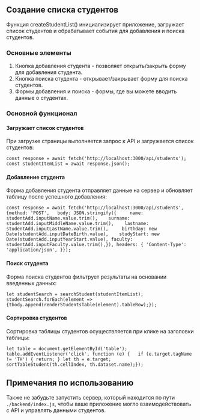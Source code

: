 ## Создание списка студентов

Функция createStudentList() инициализирует приложение, загружает список студентов и обрабатывает события для добавления и поиска студентов.

### Основные элементы

1. Кнопка добавления студента - позволяет открыть/закрыть форму для добавления студента.
2. Кнопка поиска студента - открывает/закрывает форму для поиска студентов.
3. Формы добавления и поиска - формы, где вы можете вводить данные о студентах.

### Основной функционал

#### Загружает список студентов
При загрузке страницы выполняется запрос к API и загружается список студентов:

`const response = await fetch('http://localhost:3000/api/students');`
`const studentItemList = await response.json();`

#### Добавление студента
Форма добавления студента отправляет данные на сервер и обновляет таблицу после успешного добавления:

`const response = await fetch('http://localhost:3000/api/students', {method: 'POST',  
body: JSON.stringify({    
name: studentAdd.inputName.value.trim(),   
surname: studentAdd.inputMiddleName.value.trim(),   
lastname: studentAdd.inputLastName.value.trim(),    
birthday: new Date(studentAdd.inputDateBirth.value),   
studyStart: new Date(studentAdd.inputYearStart.value),
faculty: studentAdd.inputFaculty.value.trim(),}),
headers: { 'Content-Type': 'application/json', }});`

#### Поиск студента
Форма поиска студентов фильтрует результаты на основании введенных данных:

`let studentSearch = searchStudent(studentItemList);`
`studentSearch.forEach(element => {tbody.append(renderStudentsTable(element).tableRow);});`

#### Сортировка студентов
Сортировка таблицы студентов осуществляется при клике на заголовки таблицы:

`let table = document.getElementById('table');`
`table.addEventListener('click', function (e) {  
if (e.target.tagName != 'TH') { return; }
let th = e.target; 
sortTableStudent(th.cellIndex, th.dataset.name);});`

## Примечания по использованию
Также не забудьте запустить сервер, который находится по пути `./backend/index.js`, чтобы ваше приложение могло взаимодействовать с API и управлять данными студентов.
